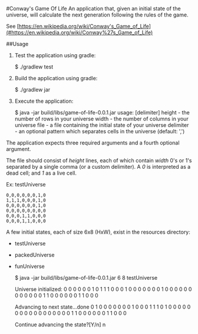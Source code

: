 #Conway's Game Of Life
An application that, given an initial state of the universe, will calculate the next generation following the rules of the game.

See [https://en.wikipedia.org/wiki/Conway's_Game_of_Life](#https://en.wikipedia.org/wiki/Conway%27s_Game_of_Life)

##Usage
1) Test the application using gradle:

    
    $ ./gradlew test

2) Build the application using gradle:


    $ ./gradlew jar
    
3) Execute the application:

    
    $ java -jar build/libs/game-of-life-0.0.1.jar
    usage: <height> <width> <file> [delimiter]
        height    - the number of rows in your universe
        width     - the number of columns in your universe
        file      - a file containing the initial state of your universe
        delimiter - an optional pattern which separates cells in the universe (default: ',')
        
The application expects three required arguments and a fourth optional argument.

The file should consist of *height* lines, each of which contain *width* 0's or 1's separated by a single comma (or a custom delimiter). A *0* is interpreted as a dead cell; and *1* as a live cell.

Ex: testUniverse

    0,0,0,0,0,0,1,0
    1,1,1,0,0,0,1,0
    0,0,0,0,0,0,1,0
    0,0,0,0,0,0,0,0
    0,0,0,1,1,0,0,0
    0,0,0,1,1,0,0,0
    
A few initial states, each of size 6x8 (HxW), exist in the resources directory:

- testUniverse
- packedUniverse
- funUniverse


    $ java -jar build/libs/game-of-life-0.0.1.jar 6 8 testUniverse
    
    Universe initialized:
    0 0 0 0 0 0 1 0 
    1 1 1 0 0 0 1 0 
    0 0 0 0 0 0 1 0 
    0 0 0 0 0 0 0 0 
    0 0 0 1 1 0 0 0 
    0 0 0 1 1 0 0 0 
    
    Advancing to next state...done
    0 1 0 0 0 0 0 0 
    0 1 0 0 0 1 1 1 
    0 1 0 0 0 0 0 0 
    0 0 0 0 0 0 0 0 
    0 0 0 1 1 0 0 0 
    0 0 0 1 1 0 0 0 
    
    Continue advancing the state?[Y/n] n

